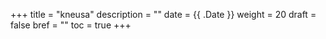 +++
title = "kneusa"
description = ""
date = {{ .Date }}
weight = 20
draft = false
bref = ""
toc = true
+++
